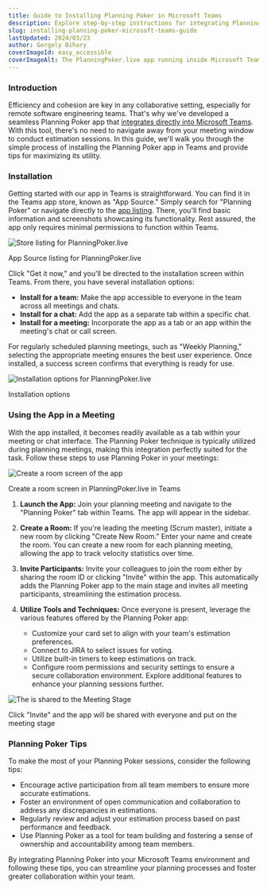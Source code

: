 ```yaml
---
title: Guide to Installing Planning Poker in Microsoft Teams
description: Explore step-by-step instructions for integrating Planning Poker into Microsoft Teams. Enhance your team's estimation process with this comprehensive installation guide.
slug: installing-planning-poker-microsoft-teams-guide
lastUpdated: 2024/03/23
author: Gergely Bihary
coverImageId: easy_accessible
coverImageAlt: The PlanningPoker.live app running inside Microsoft Teams
---
```


### Introduction
Efficiency and cohesion are key in any collaborative setting, especially for remote software engineering teams. That's why we've developed a seamless Planning Poker app that [integrates directly into Microsoft Teams](https://planningpoker.live/integrations/teams). With this tool, there's no need to navigate away from your meeting window to conduct estimation sessions. In this guide, we'll walk you through the simple process of installing the Planning Poker app in Teams and provide tips for maximizing its utility.

### Installation
Getting started with our app in Teams is straightforward. You can find it in the Teams app store, known as "App Source." Simply search for "Planning Poker" or navigate directly to the [app listing](https://appsource.microsoft.com/en-us/product/office/WA200005858?tab=Overview). There, you'll find basic information and screenshots showcasing its functionality. Rest assured, the app only requires minimal permissions to function within Teams.

<div class="image-container">
    <img alt="Store listing for PlanningPoker.live" src="https://res.cloudinary.com/dtvhnllmc/image/upload/c_scale,f_auto,w_1000,q_70/v1711188812/teams-store-listing.png">
    <p>App Source listing for PlanningPoker.live</p>
</div>

Click "Get it now," and you'll be directed to the installation screen within Teams. From there, you have several installation options:

- **Install for a team:** Make the app accessible to everyone in the team across all meetings and chats.
- **Install for a chat:** Add the app as a separate tab within a specific chat.
- **Install for a meeting:** Incorporate the app as a tab or an app within the meeting's chat or call screen.

For regularly scheduled planning meetings, such as "Weekly Planning," selecting the appropriate meeting ensures the best user experience. Once installed, a success screen confirms that everything is ready for use.

<div class="image-container">
    <img alt="Installation options for PlanningPoker.live" src="https://res.cloudinary.com/dtvhnllmc/image/upload/c_scale,f_auto,w_950/v1711188812/teams-install-options.png">
    <p>Installation options</p>
</div>

### Using the App in a Meeting
With the app installed, it becomes readily available as a tab within your meeting or chat interface. The Planning Poker technique is typically utilized during planning meetings, making this integration perfectly suited for the task. Follow these steps to use Planning Poker in your meetings:

<div class="image-container">
    <img alt="Create a room screen of the app" src="https://res.cloudinary.com/dtvhnllmc/image/upload/c_scale,f_auto,w_1000,q_70/v1711188812/teams-create-room-screen.png">
    <p>Create a room screen in PlanningPoker.live in Teams</p>
</div>

1. **Launch the App:** Join your planning meeting and navigate to the "Planning Poker" tab within Teams. The app will appear in the sidebar.
   
2. **Create a Room:** If you're leading the meeting (Scrum master), initiate a new room by clicking "Create New Room." Enter your name and create the room. You can create a new room for each planning meeting, allowing the app to track velocity statistics over time.
   
3. **Invite Participants:** Invite your colleagues to join the room either by sharing the room ID or clicking "Invite" within the app. This automatically adds the Planning Poker app to the main stage and invites all meeting participants, streamlining the estimation process.
   
4. **Utilize Tools and Techniques:** Once everyone is present, leverage the various features offered by the Planning Poker app:
   - Customize your card set to align with your team's estimation preferences.
   - Connect to JIRA to select issues for voting.
   - Utilize built-in timers to keep estimations on track.
   - Configure room permissions and security settings to ensure a secure collaboration environment.
   Explore additional features to enhance your planning sessions further.

<div class="image-container">
    <img alt="The is shared to the Meeting Stage" src="https://res.cloudinary.com/dtvhnllmc/image/upload/c_scale,f_auto,w_1000,q_70/v1711188812/teams-meeting-stage.png">
    <p>Click "Invite" and the app will be shared with everyone and put on the meeting stage</p>
</div>

### Planning Poker Tips
To make the most of your Planning Poker sessions, consider the following tips:
- Encourage active participation from all team members to ensure more accurate estimations.
- Foster an environment of open communication and collaboration to address any discrepancies in estimations.
- Regularly review and adjust your estimation process based on past performance and feedback.
- Use Planning Poker as a tool for team building and fostering a sense of ownership and accountability among team members.

By integrating Planning Poker into your Microsoft Teams environment and following these tips, you can streamline your planning processes and foster greater collaboration within your team.
